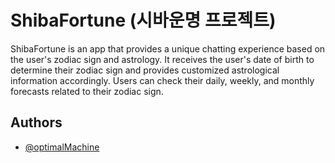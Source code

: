 # ShibaFortune (시바운명 프로젝트)

ShibaFortune is an app that provides a unique chatting experience based on the user's zodiac sign and astrology. It receives the user's date of birth to determine their zodiac sign and provides customized astrological information accordingly. Users can check their daily, weekly, and monthly forecasts related to their zodiac sign.

## Authors

- [@optimalMachine](https://github.com/optimalMachine)
